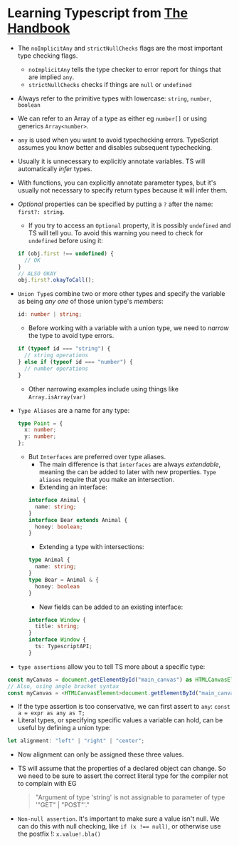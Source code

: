 # Learning Typescript from [The Handbook](https://www.typescriptlang.org/docs/handbook/intro.html)

- The `noImplicitAny` and `strictNullChecks` flags are the most important type checking flags.

  - `noImplicitAny` tells the type checker to error report for things that are implied `any`.
  - `strictNullChecks` checks if things are `null` or `undefined`

- Always refer to the primitive types with lowercase: `string`, `number`, `boolean`

- We can refer to an Array of a type as either eg `number[]` or using generics `Array<number>`.

- `any` is used when you want to avoid typechecking errors. TypeScript assumes you know better and disables subsequent typechecking.

- Usually it is unnecessary to explicitly annotate variables. TS will automatically _infer_ types.

- With functions, you can explicitly annotate parameter types, but it's usually not necessary to specify return types because it will infer them.

- _Optional_ properties can be specified by putting a `?` after the name: `first?: string`.
  - If you try to access an `Optional` property, it is possibly `undefined` and TS will tell you. To avoid this warning you need to check for `undefined` before using it:
  ```ts
  if (obj.first !== undefined) {
    // OK
  }
  // ALSO OKAY
  obj.first?.okayToCall();
  ```
- `Union Type`s combine two or more other types and specify the variable as being _any one_ of those union type's _members_:

  ```ts
  id: number | string;
  ```

  - Before working with a variable with a union type, we need to _narrow_ the type to avoid type errors.

  ```ts
  if (typeof id === "string") {
    // string operations
  } else if (typeof id === "number") {
    // number operations
  }
  ```

  - Other narrowing examples include using things like `Array.isArray(var)`

- `Type Aliases` are a name for any type:

  ```ts
  type Point = {
    x: number;
    y: number;
  };
  ```

  - But `Interfaces` are preferred over type aliases.
    - The main difference is that `interfaces` are always _extendable_, meaning the can be added to later with new properties. `Type aliases` require that you make an intersection.
    - Extending an interface:
    ```ts
    interface Animal {
      name: string;
    }
    interface Bear extends Animal {
      honey: boolean;
    }
    ```
    - Extending a type with intersections:
    ```ts
    type Animal {
      name: string;
    }
    type Bear = Animal & {
      honey: boolean
    }
    ```
    - New fields can be added to an existing interface:
    ```ts
    interface Window {
      title: string;
    }
    interface Window {
      ts: TypescriptAPI;
    }
    ```

- `type assertions` allow you to tell TS more about a specific type:

```ts
const myCanvas = document.getElementById("main_canvas") as HTMLCanvasElement;
// Also, using angle bracket syntax
const myCanvas = <HTMLCanvasElement>document.getElementById("main_canvas");
```

- If the type assertion is too conservative, we can first assert to `any`: `const a = expr as any as T;`
- Literal types, or specifying specific values a variable can hold, can be useful by defining a union type:

```ts
let alignment: "left" | "right" | "center";
```

- Now alignment can only be assigned these three values.
- TS will assume that the properties of a declared object can change. So we need to be sure to assert the correct literal type for the compiler not to complain with EG

  > "Argument of type 'string' is not assignable to parameter of type '"GET" | "POST"'."

- `Non-null assertion`. It's important to make sure a value isn't null. We can do this with null checking, like `if (x !== null)`, or otherwise use the postfix !: `x.value!.bla()`
